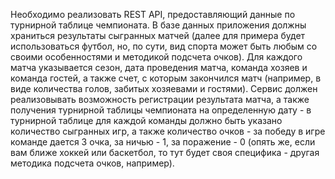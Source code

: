 Необходимо реализовать REST API, предоставляющий данные по турнирной
таблице чемпионата.
В базе данных приложения должны
храниться результаты сыгранных матчей
(далее для примера будет использоваться
футбол, но, по сути, вид спорта может быть
любым со своими особенностями и
методикой подсчета очков). Для каждого
матча указывается сезон, дата проведения
матча, команда хозяев и команда гостей, а
также счет, с которым закончился матч
(например, в виде количества голов,
забитых хозяевами и гостями). Сервис
должен реализовывать возможность
регистрации результата матча, а также
получения турнирной таблицы чемпионата
на определенную дату - в турнирной
таблице для каждой команды должно быть
указано количество сыгранных игр, а также
количество очков - за победу в игре
команде дается 3 очка, за ничью - 1, за
поражение - 0 (опять же, если вам ближе
хоккей или баскетбол, то тут будет своя
специфика - другая методика подсчета
очков, например).
